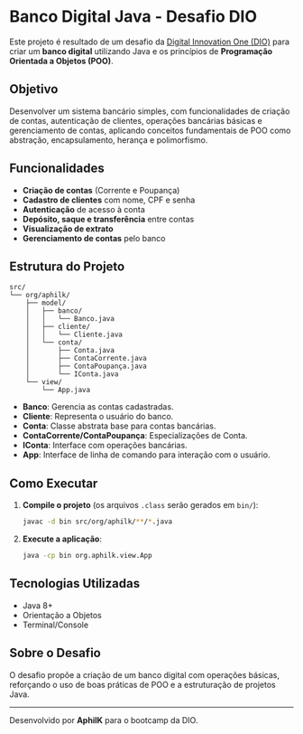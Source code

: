 # Banco Digital Java - Desafio DIO

Este projeto é resultado de um desafio da [Digital Innovation One (DIO)](https://www.dio.me/) para criar um **banco digital** utilizando Java e os princípios de **Programação Orientada a Objetos (POO)**.

## Objetivo

Desenvolver um sistema bancário simples, com funcionalidades de criação de contas, autenticação de clientes, operações bancárias básicas e gerenciamento de contas, aplicando conceitos fundamentais de POO como abstração, encapsulamento, herança e polimorfismo.

## Funcionalidades

- **Criação de contas** (Corrente e Poupança)
- **Cadastro de clientes** com nome, CPF e senha
- **Autenticação** de acesso à conta
- **Depósito, saque e transferência** entre contas
- **Visualização de extrato**
- **Gerenciamento de contas** pelo banco

## Estrutura do Projeto

```
src/
└── org/aphilk/
    ├── model/
    │   ├── banco/
    │   │   └── Banco.java
    │   ├── cliente/
    │   │   └── Cliente.java
    │   └── conta/
    │       ├── Conta.java
    │       ├── ContaCorrente.java
    │       ├── ContaPoupança.java
    │       └── IConta.java
    └── view/
        └── App.java
```

- **Banco**: Gerencia as contas cadastradas.
- **Cliente**: Representa o usuário do banco.
- **Conta**: Classe abstrata base para contas bancárias.
- **ContaCorrente/ContaPoupança**: Especializações de Conta.
- **IConta**: Interface com operações bancárias.
- **App**: Interface de linha de comando para interação com o usuário.

## Como Executar

1. **Compile o projeto** (os arquivos `.class` serão gerados em `bin/`):

   ```sh
   javac -d bin src/org/aphilk/**/*.java
   ```

2. **Execute a aplicação**:

   ```sh
   java -cp bin org.aphilk.view.App
   ```

## Tecnologias Utilizadas

- Java 8+
- Orientação a Objetos
- Terminal/Console

## Sobre o Desafio

O desafio propõe a criação de um banco digital com operações básicas, reforçando o uso de boas práticas de POO e a estruturação de projetos Java.

---

Desenvolvido por **AphilK** para o bootcamp da DIO.
